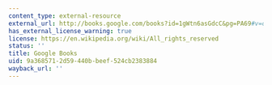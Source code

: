 ```yaml
---
content_type: external-resource
external_url: http://books.google.com/books?id=1gWtn6asGdcC&pg=PA69#v=onepage
has_external_license_warning: true
license: https://en.wikipedia.org/wiki/All_rights_reserved
status: ''
title: Google Books
uid: 9a368571-2d59-440b-beef-524cb2383884
wayback_url: ''
---
```

